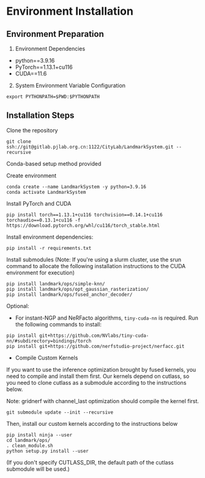 # Environment Installation

## Environment Preparation

1. Environment Dependencies
- python==3.9.16
- PyTorch==1.13.1+cu116
- CUDA==11.6

2. System Environment Variable Configuration
```
export PYTHONPATH=$PWD:$PYTHONPATH
```

## Installation Steps

Clone the repository
```shell
git clone ssh://git@gitlab.pjlab.org.cn:1122/CityLab/LandmarkSystem.git --recursive
```

Conda-based setup method provided

Create environment
```shell
conda create --name LandmarkSystem -y python=3.9.16
conda activate LandmarkSystem
```

Install PyTorch and CUDA
```shell
pip install torch==1.13.1+cu116 torchvision==0.14.1+cu116 torchaudio==0.13.1+cu116 -f https://download.pytorch.org/whl/cu116/torch_stable.html
```

Install environment dependencies:
```shell
pip install -r requirements.txt
```

Install submodules
(Note: If you're using a slurm cluster, use the srun command to allocate the following installation instructions to the CUDA environment for execution)
```shell
pip install landmark/ops/simple-knn/
pip install landmark/ops/opt_gaussian_rasterization/
pip install landmark/ops/fused_anchor_decoder/
```

Optional:

- For instant-NGP and NeRFacto algorithms, `tiny-cuda-nn` is required. Run the following commands to install:
```shell
pip install git+https://github.com/NVlabs/tiny-cuda-nn/#subdirectory=bindings/torch
pip install git+https://github.com/nerfstudio-project/nerfacc.git
```

- Compile Custom Kernels

If you want to use the inference optimization brought by fused kernels, you need to compile and install them first. Our kernels depend on cutlass, so you need to clone cutlass as a submodule according to the instructions below.

Note: gridnerf with channel_last optimization should compile the kernel first.

```shell
git submodule update --init --recursive
```

Then, install our custom kernels according to the instructions below

```shell
pip install ninja --user
cd landmark/ops/
. clean_module.sh
python setup.py install --user
```
(If you don't specify CUTLASS_DIR, the default path of the cutlass submodule will be used.)
